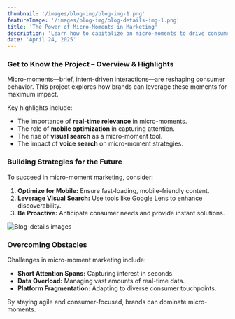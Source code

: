 ```yaml
---
thumbnail: '/images/blog-img/blog-img-1.png'
featureImage: '/images/blog-img/blog-details-img-1.png'
title: 'The Power of Micro-Moments in Marketing'
description: 'Learn how to capitalize on micro-moments to drive consumer engagement in 2024.'
date: 'April 24, 2025'
---
```


### Get to Know the Project – Overview & Highlights

Micro-moments—brief, intent-driven interactions—are reshaping consumer behavior. This project explores how brands can leverage these moments for maximum impact.

Key highlights include:

- The importance of **real-time relevance** in micro-moments.
- The role of **mobile optimization** in capturing attention.
- The rise of **visual search** as a micro-moment tool.
- The impact of **voice search** on micro-moment strategies.

### Building Strategies for the Future

To succeed in micro-moment marketing, consider:

1. **Optimize for Mobile:** Ensure fast-loading, mobile-friendly content.
2. **Leverage Visual Search:** Use tools like Google Lens to enhance discoverability.
3. **Be Proactive:** Anticipate consumer needs and provide instant solutions.

![Blog-details images](/images/services/services-details-img.png)

### Overcoming Obstacles

Challenges in micro-moment marketing include:

- **Short Attention Spans:** Capturing interest in seconds.
- **Data Overload:** Managing vast amounts of real-time data.
- **Platform Fragmentation:** Adapting to diverse consumer touchpoints.

By staying agile and consumer-focused, brands can dominate micro-moments.
